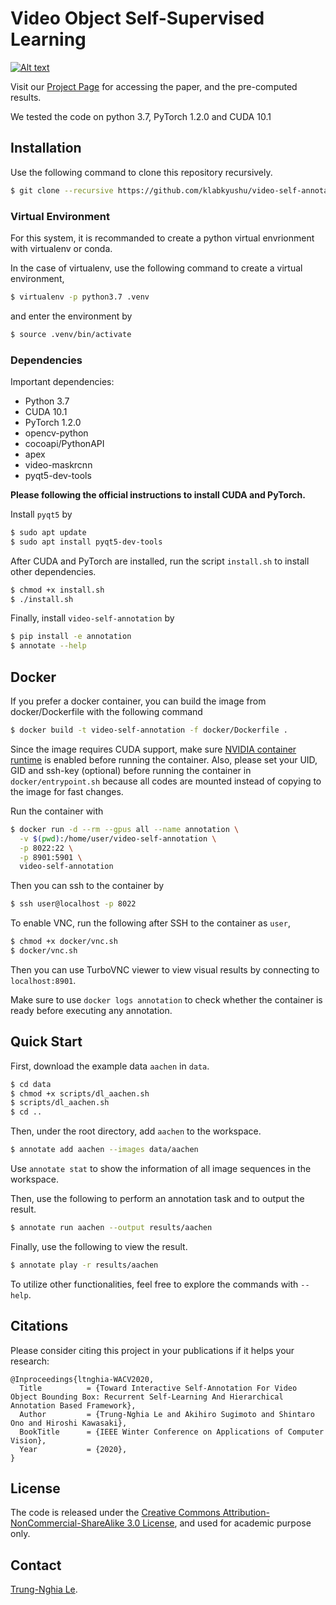 Video Object Self-Supervised Learning
=====================================================================================

[![Alt text](https://img.youtube.com/vi/R9dj6N_YDJU/0.jpg)](https://www.youtube.com/watch?v=R9dj6N_YDJU)

Visit our [Project Page](https://sites.google.com/view/ltnghia/research/video-self-annotation) for accessing the paper, and the pre-computed results.

We tested the code on python 3.7, PyTorch 1.2.0 and CUDA 10.1

## Installation

Use the following command to clone this repository recursively.

```bash
$ git clone --recursive https://github.com/klabkyushu/video-self-annotation.git
```

### Virtual Environment

For this system, it is recommanded to create a python virtual envrionment with virtualenv or conda.

In the case of virtualenv, use the following command to create a virtual environment,

```bash
$ virtualenv -p python3.7 .venv
```

and enter the environment by

```bash
$ source .venv/bin/activate
```

### Dependencies

Important dependencies:

- Python 3.7
- CUDA 10.1
- PyTorch 1.2.0
- opencv-python
- cocoapi/PythonAPI
- apex
- video-maskrcnn
- pyqt5-dev-tools

**Please following the official instructions to install CUDA and PyTorch.**

Install `pyqt5` by

```bash
$ sudo apt update
$ sudo apt install pyqt5-dev-tools
```

After CUDA and PyTorch are installed, run the script `install.sh` to install other dependencies.

```bash
$ chmod +x install.sh
$ ./install.sh
```

Finally, install `video-self-annotation` by

```bash
$ pip install -e annotation
$ annotate --help
```

## Docker

If you prefer a docker container, you can build the image from docker/Dockerfile with the following command

```bash
$ docker build -t video-self-annotation -f docker/Dockerfile .
```

Since the image requires CUDA support, make sure [NVIDIA container runtime](https://github.com/NVIDIA/nvidia-docker) is enabled before running the container. Also, please set your UID, GID and ssh-key (optional) before running the container in `docker/entrypoint.sh` because all codes are mounted instead of copying to the image for fast changes.

Run the container with

```bash
$ docker run -d --rm --gpus all --name annotation \
  -v $(pwd):/home/user/video-self-annotation \
  -p 8022:22 \
  -p 8901:5901 \
  video-self-annotation
```

Then you can ssh to the container by

```bash
$ ssh user@localhost -p 8022
```

To enable VNC, run the following after SSH to the container as `user`,

```bash
$ chmod +x docker/vnc.sh
$ docker/vnc.sh
```

Then you can use TurboVNC viewer to view visual results by connecting to `localhost:8901`.

Make sure to use `docker logs annotation` to check whether the container is ready before executing any annotation.

## Quick Start

First, download the example data `aachen` in `data`.

```bash
$ cd data
$ chmod +x scripts/dl_aachen.sh
$ scripts/dl_aachen.sh
$ cd ..
```

Then, under the root directory, add `aachen` to the workspace.

```bash
$ annotate add aachen --images data/aachen
```

Use `annotate stat` to show the information of all image sequences in the workspace.

Then, use the following to perform an annotation task and to output the result.

```bash
$ annotate run aachen --output results/aachen
```

Finally, use the following to view the result.

```bash
$ annotate play -r results/aachen
```

To utilize other functionalities, feel free to explore the commands with `--help`.

## Citations
Please consider citing this project in your publications if it helps your research:

```
@Inproceedings{ltnghia-WACV2020,
  Title          = {Toward Interactive Self-Annotation For Video Object Bounding Box: Recurrent Self-Learning And Hierarchical Annotation Based Framework},
  Author         = {Trung-Nghia Le and Akihiro Sugimoto and Shintaro Ono and Hiroshi Kawasaki},
  BookTitle      = {IEEE Winter Conference on Applications of Computer Vision},
  Year           = {2020},
}
```

## License

The code is released under the [Creative Commons Attribution-NonCommercial-ShareAlike 3.0 License](https://creativecommons.org/licenses/by-nc-sa/3.0/), and used for academic purpose only.

## Contact

[Trung-Nghia Le](https://sites.google.com/view/ltnghia).
